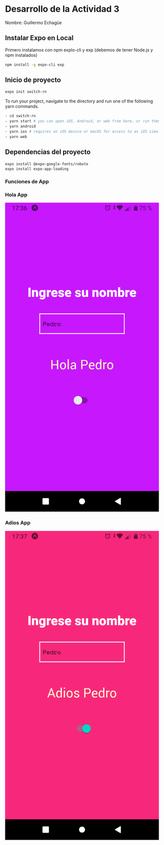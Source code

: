 # Desarrollo de la Actividad 3 

Nombre: Guillermo Echagüe


## Instalar Expo en Local

Primero instalamos con npm explo-cli y exp (debemos de tener Node.js y npm instalados)
```bash
npm install -g expo-cli exp
```


## Inicio de proyecto
```bash
expo init switch-rn
```

To run your project, navigate to the directory and run one of the following yarn commands.

```bash
- cd switch-rn
- yarn start # you can open iOS, Android, or web from here, or run them directly with the commands below.
- yarn android
- yarn ios # requires an iOS device or macOS for access to an iOS simulator
- yarn web
```

## Dependencias del proyecto
```bash
expo install @expo-google-fonts/roboto
expo install expo-app-loading
```

### Funciones de App


### Hola App
![](images/1.png)

### Adios App
![](images/2.png)
